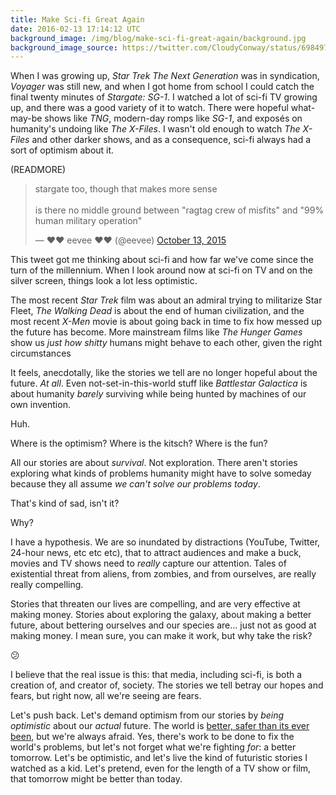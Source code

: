 ```yaml
---
title: Make Sci-fi Great Again
date: 2016-02-13 17:14:12 UTC
background_image: /img/blog/make-sci-fi-great-again/background.jpg
background_image_source: https://twitter.com/CloudyConway/status/698497319394738176
---
```


When I was growing up, _Star Trek The Next Generation_ was in syndication, _Voyager_ was still new, and when I got home from school I could catch the final twenty minutes of _Stargate: SG-1_. I watched a lot of sci-fi TV growing up, and there was a good variety of it to watch. There were hopeful what-may-be shows like _TNG_, modern-day romps like _SG-1_, and exposés on humanity's undoing like _The X-Files_. I wasn't old enough to watch _The X-Files_ and other darker shows, and as a consequence, sci-fi always had a sort of optimism about it.

(READMORE)

<blockquote class="twitter-tweet" data-lang="en"><p lang="en" dir="ltr">stargate too, though that makes more sense<br><br>is there no middle ground between &quot;ragtag crew of misfits&quot; and &quot;99% human military operation&quot;</p>&mdash; ♥❤ eevee ❤♥ (@eevee) <a href="https://twitter.com/eevee/status/653841429861527552">October 13, 2015</a></blockquote> <script async src="//platform.twitter.com/widgets.js" charset="utf-8"></script>

This tweet got me thinking about sci-fi and how far we've come since the turn of the millennium. When I look around now at sci-fi on TV and on the silver screen, things look a lot less optimistic. 

The most recent _Star Trek_ film was about an admiral trying to militarize Star Fleet, _The Walking Dead_ is about the end of human civilization, and the most recent _X-Men_ movie is about going back in time to fix how messed up the future has become. More mainstream films like _The Hunger Games_ show us _just how shitty_ humans might behave to each other, given the right circumstances

It feels, anecdotally, like the stories we tell are no longer hopeful about the future. _At all_. Even not-set-in-this-world stuff like _Battlestar Galactica_ is about humanity _barely_ surviving while being hunted by machines of our own invention. 

Huh.

Where is the optimism? Where is the kitsch? Where is the fun?

All our stories are about _survival_. Not exploration. There aren't stories exploring what kinds of problems humanity might have to solve someday because they all assume _we can't solve our problems today_.

That's kind of sad, isn't it?

Why?

I have a hypothesis. We are so inundated by distractions (YouTube, Twitter, 24-hour news, etc etc etc), that to attract audiences and make a buck, movies and TV shows need to _really_ capture our attention. Tales of existential threat from aliens, from zombies, and from ourselves, are really really compelling. 

Stories that threaten our lives are compelling, and are very effective at making money. Stories about exploring the galaxy, about making a better future, about bettering ourselves and our species are... just not as good at making money. I mean sure, you can make it work, but why take the risk?

😕

I believe that the real issue is this: that media, including sci-fi, is both a creation of, and creator of, society. The stories we tell betray our hopes and fears, but right now, all we're seeing are fears.

Let's push back. Let's demand optimism from our stories by _being optimistic_ about our _actual_ future. The world is [better, safer than its ever been](https://www.youtube.com/watch?v=Sm5xF-UYgdg), but we're always afraid. Yes, there's work to be done to fix the world's problems, but let's not forget what we're fighting _for_: a better tomorrow. Let's be optimistic, and let's live the kind of futuristic stories I watched as a kid. Let's pretend, even for the length of a TV show or film, that tomorrow might be better than today.
